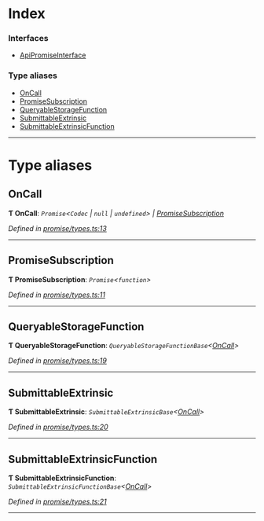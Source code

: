 

# Index

### Interfaces

* [ApiPromiseInterface](../interfaces/_promise_types_.apipromiseinterface.md)

### Type aliases

* [OnCall](_promise_types_.md#oncall)
* [PromiseSubscription](_promise_types_.md#promisesubscription)
* [QueryableStorageFunction](_promise_types_.md#queryablestoragefunction)
* [SubmittableExtrinsic](_promise_types_.md#submittableextrinsic)
* [SubmittableExtrinsicFunction](_promise_types_.md#submittableextrinsicfunction)

---

# Type aliases

<a id="oncall"></a>

##  OnCall

**Ƭ OnCall**: *`Promise`<`Codec` | `null` | `undefined`> | [PromiseSubscription](_promise_types_.md#promisesubscription)*

*Defined in [promise/types.ts:13](https://github.com/polkadot-js/api/blob/98ea1f9/packages/api/src/promise/types.ts#L13)*

___
<a id="promisesubscription"></a>

##  PromiseSubscription

**Ƭ PromiseSubscription**: *`Promise`<`function`>*

*Defined in [promise/types.ts:11](https://github.com/polkadot-js/api/blob/98ea1f9/packages/api/src/promise/types.ts#L11)*

___
<a id="queryablestoragefunction"></a>

##  QueryableStorageFunction

**Ƭ QueryableStorageFunction**: *`QueryableStorageFunctionBase`<[OnCall](_promise_types_.md#oncall)>*

*Defined in [promise/types.ts:19](https://github.com/polkadot-js/api/blob/98ea1f9/packages/api/src/promise/types.ts#L19)*

___
<a id="submittableextrinsic"></a>

##  SubmittableExtrinsic

**Ƭ SubmittableExtrinsic**: *`SubmittableExtrinsicBase`<[OnCall](_promise_types_.md#oncall)>*

*Defined in [promise/types.ts:20](https://github.com/polkadot-js/api/blob/98ea1f9/packages/api/src/promise/types.ts#L20)*

___
<a id="submittableextrinsicfunction"></a>

##  SubmittableExtrinsicFunction

**Ƭ SubmittableExtrinsicFunction**: *`SubmittableExtrinsicFunctionBase`<[OnCall](_promise_types_.md#oncall)>*

*Defined in [promise/types.ts:21](https://github.com/polkadot-js/api/blob/98ea1f9/packages/api/src/promise/types.ts#L21)*

___

